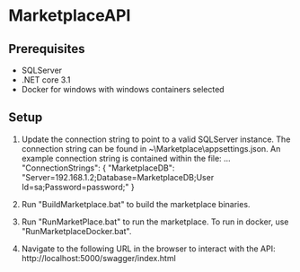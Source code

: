 # MarketplaceAPI

## Prerequisites
- SQLServer
- .NET core 3.1
- Docker for windows with windows containers selected

## Setup
  1) Update the connection string to point to a valid SQLServer instance. The connection string can be found in ~\Marketplace\appsettings.json. An example connection string is contained within the file:
	...
	"ConnectionStrings": {
		"MarketplaceDB": "Server=192.168.1.2;Database=MarketplaceDB;User Id=sa;Password=password;"
	}
	
  2) Run "BuildMarketplace.bat" to build the marketplace binaries.
  
  3) Run "RunMarketPlace.bat" to run the marketplace. To run in docker, use "RunMarketplaceDocker.bat".
  
  4) Navigate to the following URL in the browser to interact with the API:
	http://localhost:5000/swagger/index.html
